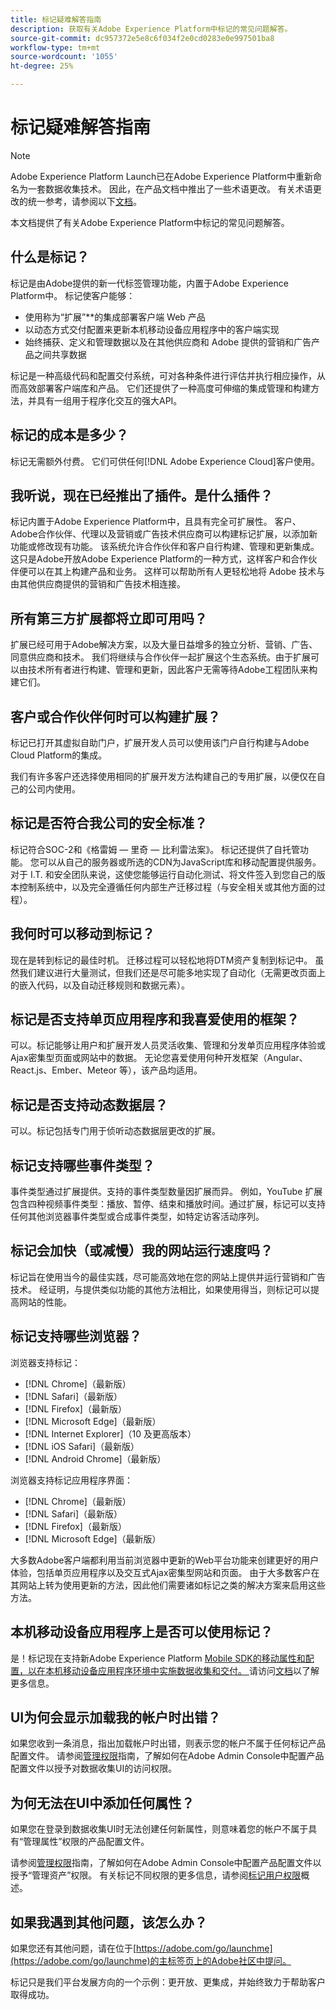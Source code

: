```yaml
---
title: 标记疑难解答指南
description: 获取有关Adobe Experience Platform中标记的常见问题解答。
source-git-commit: dc957372e5e8c6f034f2e0cd0283e0e997501ba8
workflow-type: tm+mt
source-wordcount: '1055'
ht-degree: 25%

---
```


# 标记疑难解答指南

>[!NOTE]
>
>Adobe Experience Platform Launch已在Adobe Experience Platform中重新命名为一套数据收集技术。 因此，在产品文档中推出了一些术语更改。 有关术语更改的统一参考，请参阅以下[文档](./term-updates.md)。

本文档提供了有关Adobe Experience Platform中标记的常见问题解答。

## 什么是标记？

标记是由Adobe提供的新一代标签管理功能，内置于Adobe Experience Platform中。 标记使客户能够：

- 使用称为“扩展”**&#x200B;的集成部署客户端 Web 产品
- 以动态方式交付配置来更新本机移动设备应用程序中的客户端实现
- 始终捕获、定义和管理数据以及在其他供应商和 Adobe 提供的营销和广告产品之间共享数据

标记是一种高级代码和配置交付系统，可对各种条件进行评估并执行相应操作，从而高效部署客户端库和产品。 它们还提供了一种高度可伸缩的集成管理和构建方法，并具有一组用于程序化交互的强大API。

## 标记的成本是多少？

标记无需额外付费。 它们可供任何[!DNL Adobe Experience Cloud]客户使用。

## 我听说，现在已经推出了插件。是什么插件？

标记内置于Adobe Experience Platform中，且具有完全可扩展性。 客户、Adobe合作伙伴、代理以及营销或广告技术供应商可以构建标记扩展，以添加新功能或修改现有功能。 该系统允许合作伙伴和客户自行构建、管理和更新集成。这只是Adobe开放Adobe Experience Platform的一种方式，这样客户和合作伙伴便可以在其上构建产品和业务。 这样可以帮助所有人更轻松地将 Adobe 技术与由其他供应商提供的营销和广告技术相连接。

## 所有第三方扩展都将立即可用吗？

扩展已经可用于Adobe解决方案，以及大量日益增多的独立分析、营销、广告、同意供应商和技术。 我们将继续与合作伙伴一起扩展这个生态系统。由于扩展可以由技术所有者进行构建、管理和更新，因此客户无需等待Adobe工程团队来构建它们。

## 客户或合作伙伴何时可以构建扩展？

标记已打开其虚拟自助门户，扩展开发人员可以使用该门户自行构建与Adobe Cloud Platform的集成。

我们有许多客户还选择使用相同的扩展开发方法构建自己的专用扩展，以便仅在自己的公司内使用。

## 标记是否符合我公司的安全标准？

标记符合SOC-2和《格雷姆 — 里奇 — 比利雷法案》。 标记还提供了自托管功能。 您可以从自己的服务器或所选的CDN为JavaScript库和移动配置提供服务。 对于 I.T. 和安全团队来说，这使您能够运行自动化测试、将文件签入到您自己的版本控制系统中，以及完全遵循任何内部生产迁移过程（与安全相关或其他方面的过程）。

## 我何时可以移动到标记？

现在是转到标记的最佳时机。 迁移过程可以轻松地将DTM资产复制到标记中。 虽然我们建议进行大量测试，但我们还是尽可能多地实现了自动化（无需更改页面上的嵌入代码，以及自动迁移规则和数据元素）。

## 标记是否支持单页应用程序和我喜爱使用的框架？

可以。标记能够让用户和扩展开发人员灵活收集、管理和分发单页应用程序体验或Ajax密集型页面或网站中的数据。 无论您喜爱使用何种开发框架（Angular、React.js、Ember、Meteor 等），该产品均适用。

## 标记是否支持动态数据层？

可以。标记包括专门用于侦听动态数据层更改的扩展。

## 标记支持哪些事件类型？

事件类型通过扩展提供。支持的事件类型数量因扩展而异。 例如，YouTube 扩展包含四种视频事件类型：播放、暂停、结束和播放时间。通过扩展，标记可以支持任何其他浏览器事件类型或合成事件类型，如特定访客活动序列。

## 标记会加快（或减慢）我的网站运行速度吗？

标记旨在使用当今的最佳实践，尽可能高效地在您的网站上提供并运行营销和广告技术。 经证明，与提供类似功能的其他方法相比，如果使用得当，则标记可以提高网站的性能。

## 标记支持哪些浏览器？

浏览器支持标记：

- [!DNL Chrome]（最新版）
- [!DNL Safari]（最新版）
- [!DNL Firefox]（最新版）
- [!DNL Microsoft Edge]（最新版）
- [!DNL Internet Explorer]（10 及更高版本）
- [!DNL iOS Safari]（最新版）
- [!DNL Android Chrome]（最新版）

浏览器支持标记应用程序界面：

- [!DNL Chrome]（最新版）
- [!DNL Safari]（最新版）
- [!DNL Firefox]（最新版）
- [!DNL Microsoft Edge]（最新版）

大多数Adobe客户端都利用当前浏览器中更新的Web平台功能来创建更好的用户体验，包括单页应用程序以及交互式Ajax密集型网站和页面。 由于大多数客户在其网站上转为使用更新的方法，因此他们需要诸如标记之类的解决方案来启用这些方法。

## 本机移动设备应用程序上是否可以使用标记？

是！标记现在支持新Adobe Experience Platform [Mobile SDK的移动属性和配置，以在本机移动设备应用程序环境中实施数据收集和交付。 ](https://sdkdocs.com)请访问[文档](https://sdkdocs.com)以了解更多信息。

## UI为何会显示加载我的帐户时出错？

如果您收到一条消息，指出加载帐户时出错，则表示您的帐户不属于任何标记产品配置文件。 请参阅[管理权限](./ui/administration/manage-permissions.md)指南，了解如何在Adobe Admin Console中配置产品配置文件以授予对数据收集UI的访问权限。

## 为何无法在UI中添加任何属性？

如果您在登录到数据收集UI时无法创建任何新属性，则意味着您的帐户不属于具有“管理属性”权限的产品配置文件。

请参阅[管理权限](./ui/administration/manage-permissions.md)指南，了解如何在Adobe Admin Console中配置产品配置文件以授予“管理资产”权限。 有关标记不同权限的更多信息，请参阅[标记用户权限](./ui/administration/user-permissions.md)概述。

## 如果我遇到其他问题，该怎么办？

如果您还有其他问题，请在位于[https://adobe.com/go/launchme](https://adobe.com/go/launchme)的主标签页上的Adobe社区中提问。

标记只是我们平台发展方向的一个示例：更开放、更集成，并始终致力于帮助客户取得成功。
